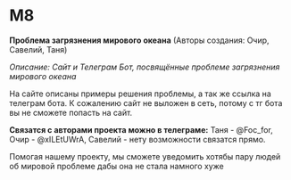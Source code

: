 # M8

**Проблема загрязнения мирового океана**
(Авторы создания: Очир, Савелий, Таня)

*Описание: Сайт и Телеграм Бот, посвящённые проблеме загрязнения мирового океана*

На сайте описаны примеры решения проблемы, а так же ссылка на телеграм бота. К сожалению сайт не выложен в сеть, потому с тг бота вы не сможете попасть на сайт.

**Связатся с авторами проекта можно в телеграме:**
Таня - @Foc_for,
Очир - @xILEtUWrA,
Савелий - нету возможности связатся прямо.

Помогая нашему проекту, мы сможете уведомить хотябы пару людей об мировой проблеме дабы она не стала намного хуже


